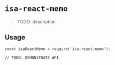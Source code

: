# `isa-react-memo`

> TODO: description

## Usage

```
const isaReactMemo = require('isa-react-memo');

// TODO: DEMONSTRATE API
```
